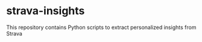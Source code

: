 # strava-insights
This repository contains Python scripts to extract personalized insights from Strava
